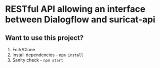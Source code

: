 # RESTful API allowing an interface between Dialogflow and suricat-api

## Want to use this project?

1. Fork/Clone
1. Install dependencies - `npm install`
1. Sanity check - `npm start`
